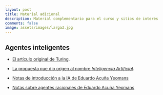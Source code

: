 ```yaml
---
layout: post 
title: Material adicional
description: Material complementario para el curso y sitios de interés
comments: false 
image: assets/images/larga3.jpg
---
```


## Agentes inteligentes

- [El artículo original de Turing](http://www.csee.umbc.edu/courses/471/papers/turing.pdf).

- [La propuesta que dio origen al nombre *Inteligencia Artificial*](https://www.aaai.org/ojs/index.php/aimagazine/article/view/1904/1802).

- [Notas de introducción a la IA de Eduardo Acuña Yeomans](https://proyectoscc.unison.mx/maestros/eduardo/cursos/inar20251/notas/00-IntroIA.html)

- [Notas sobre agentes racionales de Eduardo Acuña Yeomans](https://proyectoscc.unison.mx/maestros/eduardo/cursos/inar20251/problemas/00-AgentesRacionales.pdf)

<!-- 

## Python

1. [Distribución anaconda](https://www.anaconda.com/distribution/)

2. [Libro **Think python** (gratuito y libre)](http://www.greenteapress.com/thinkpython/)

## Introducción a la IA

1. [El artículo original de Turing](http://www.csee.umbc.edu/courses/471/papers/turing.pdf).

2. [La propuesta que dio origen al nombre *Inteligencia Artificial*](https://www.aaai.org/ojs/index.php/aimagazine/article/view/1904/1802).


## Aprendizaje automático

1. Regresión lineal, [ejemplito](https://raw.githubusercontent.com/IA-UNISON/IA-UNISON.github.io/master/assets/docs/gradientDescent.py).

2. Clasificación lineal, [ejemplito](https://raw.githubusercontent.com/IA-UNISON/IA-UNISON.github.io/master/assets/docs/gradientDescentHinge.py).

3. SGD (stochastic gradient descent), [ejemplito](https://raw.githubusercontent.com/IA-UNISON/IA-UNISON.github.io/master/assets/docs/stochasticGradientDescent.py).


## Agentes Inteligentes

1. [Un ejemplito de agentes inteligentes en *python*](https://raw.githubusercontent.com/IA-UNISON/IA-UNISON.github.io/master/assets/docs/agentes_inteligentes.zip).

## Búsquedas no informadas

1. [Notas sobre búsquedas del curso de Berkeley (2019)](http://inst.eecs.berkeley.edu/~cs188/fa19/assets/notes/note01.pdf). Un buen compendio de información, aunque es muy superior el capítulo 3 de [AIMA](http://aima.cs.berkeley.edu/).

2. [Un ejemplo de búsquedas no informadas en *python*.](https://raw.githubusercontent.com/IA-UNISON/IA-UNISON.github.io/master/assets/docs/busquedas-no-informadas.zip).

## Búsquedas informadas

1. [El algoritmo A* de Wikipedia (claro y sin errores).](https://en.wikipedia.org/wiki/A*_search_algorithm)

2. [Una presentación bastante clara de la U. de Sevilla de búsquedas informadas.](http://ia-unison.github.io/material/presentaciones/modelos_busquedas.pdf)

3. [La heurística más famosa para resolver el cubo de Rubik con A*.](https://www.cs.princeton.edu/courses/archive/fall06/cos402/papers/korfrubik.pdf)

4.[Un ejemplo de búsquedas informadas en *python* (el 8 puzzle).](https://raw.githubusercontent.com/IA-UNISON/IA-UNISON.github.io/master/assets/docs/busquedas-informadas.zip).

## Satisfacción de restricciones

1. [Notas sobre búsquedas del curso de Berkeley (2019)](http://inst.eecs.berkeley.edu/~cs188/fa19/assets/notes/note02.pdf). Un buen compendio de información, aunque breve.

2. [Un ejemplo de satisfacción de restricciones en *python* (las n--reinas).](https://raw.githubusercontent.com/IA-UNISON/IA-UNISON.github.io/master/assets/docs/csp.zip).

## Busqueda con adversarios (minimax y expectimax)

1. [Notas sobre juegos y búsquedas con adversario del curso de Berkeley (2019)](http://inst.eecs.berkeley.edu/~cs188/fa19/assets/notes/note03.pdf). Un buen compendio de información, aunque breve.

2. [Un ejemplo de búsquedas con adversarios en *python* (el *gato* y el *conecta 4*)](https://raw.githubusercontent.com/IA-UNISON/IA-UNISON.github.io/master/assets/docs/busqueda-adversarios.zip).

## Procesos de Decisión de Markov y programación dinámica

1. [Notas sobre MDPs del curso de Berkeley (2019)](http://inst.eecs.berkeley.edu/~cs188/fa19/assets/notes/note04.pdf).

2. [El libro de Sutton y Barto de aprendizaje por refuerzo](http://incompleteideas.net/book/RLbook2018.pdf). Los caítulos 3 (MDPs) y 4 (programación dinámica) tienen una muy buena introducción a los algoritmos de iteración de valor e iteración de política.

3. [Codigo en python para los problemas del capítulo 4 del libro de Sutton y Barto](https://github.com/ShangtongZhang/reinforcement-learning-an-introduction/tree/master/chapter04). En el libro se pueden ver los problemas. El mundo cudriculado es de especial interés en el uso de los algoritomos, mientras que el problema de *Jack's car rental* ejemplifica muy claramente lo complicado que es establecer un modelo MPD para un problema medio complejo.




## Agentes inteligentes

1. [Presentación de Stuart Russell sobre agentes inteligentes (viejita
   pero buena)](http://aima.eecs.berkeley.edu/slides-pdf/chapter02.pdf)


## Búsquedas locales

1. [Un blog con un ejemplo de temple simulado](http://apmonitor.com/me575/index.php/Main/SimulatedAnnealing)

2. [Artículo con la convergencia del algoritmo de temple simulado](http://www.mit.edu/~dbertsim/papers/Optimization/Simulated%20annealing.pdf)

3. [Unas notas (libro) excelentes en computación evolutiva](http://delta.cs.cinvestav.mx/~ccoello/compevol/apuntes.pdf)

4. Un ejemplo de programa sencillo de algoritmo genético en *python*,
   [El algoritmo
   genético](https://raw.githubusercontent.com/IA-UNISON/material/master/codigo/ga/genetico.py)
   y [la prueba con el problema de las
   *n-reinas*](https://raw.githubusercontent.com/IA-UNISON/material/master/codigo/gagenetico_nreinas.py).

5. [El artículo original con el algoritmo AC-3](http://cse.unl.edu/~choueiry/Documents/Mackworth-AIJ77.pdf)

6. [El algoritmo AC-3 en Wikipedia (muy claro, sin errores)](https://en.wikipedia.org/wiki/AC-3_algorithm)


## Búsquedas informadas


1. [El algoritmo A* de Wikipedia (claro y sin errores).](https://en.wikipedia.org/wiki/A*_search_algorithm)

2. [Una presentación bastante clara de la U. de Sevilla de búsquedas informadas.](http://ia-unison.github.io/material/presentaciones/modelos_busquedas.pdf)



## Búsquedas con adversarios


## Modelos gráficos probabilistas

1. [Notas sobre probabilidad utilizadas en Stanford como recordatorio rápido en el curso de ML](http://ia-unison.github.io/material/notas/proba.pdf)


## Aprendizaje automático

1. [Algoritmos fundamentales de aprendizaje supervisado](https://www.dropbox.com/s/qiq2c85cle9ydb6/Chapter3.pdf?dl=0)

2. [Curso *Learning from data* de Y. S. Abbu-Mostafa](http://work.caltech.edu/telecourse.html). En mi opinión en mejor MOOC de aprendizaje automñatico, una buena combinación entre teoría y práctica. Bastante retador.

-->
